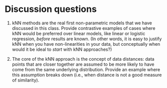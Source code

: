 # Discussion questions

1. kNN methods are the real first non-parametric models that we have discussed in this class. Provide contrastive examples of cases where kNN would be preferred over linear models, like linear or logistic regression, *before* results are known. (In other words, it is easy to justify kNN when you have non-linearities in your data, but conceptually when would it be ideal to *start* with kNN approaches?)

2. The core of the kNN approach is the concept of data distances: data points that are closer together are assumed to be more likely to have come from the same underlying distribution. Provide an example where this assumption breaks down (i.e., when distance is not a good measure of similarity).
